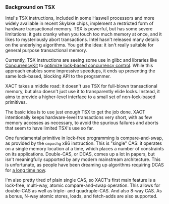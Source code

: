 ### Background on TSX

Intel's TSX instructions, included in some Haswell processors and more widely available in recent Skylake chips, implement a restricted form of hardware transactional memory.  TSX is powerful, but has some severe limitations: it gets cranky when you touch too much memory at once, and it likes to mysteriously abort transactions.  Intel hasn't released many details on the underlying algorithms.  You get the idea: it isn't really suitable for general purpose transactional memory.

Currently, TSX instructions are seeing some use in glibc and libraries like [ConcurrencyKit](http://concurrencykit.org/) to [optimize lock-based concurrency control](https://lwn.net/Articles/534758/).  While this approach enables some impressive speedups, it ends up presenting the same lock-based, blocking API to the programmer.

XACT takes a middle road: it doesn't use TSX for full-blown transactional memory, but also doesn't just use it to transparently elide locks.  Instead, it aims to provide a higher-level interface to a small set of non-lock-based primitives.

The basic idea is to use just enough TSX to get the job done.  XACT intentionally keeps hardware-level transactions very short, with as few memory accesses as necessary, to avoid the spurious failures and aborts that seem to have limited TSX's use so far.

One fundamental primitive in lock-free programming is compare-and-swap, as provided by the `cmpxchg` x86 instruction.  This is "single" CAS: it operates on a single memory location at a time, which places a number of constraints on its applications.  Double-CAS, or DCAS, comes up a lot in papers, but isn't meaningfully supported by any modern mainstream architecture.  This is unfortunate, as people have been dreaming up algorithms requiring DCAS for [a long time now](http://i.stanford.edu/pub/cstr/reports/cs/tr/99/1624/CS-TR-99-1624.pdf).

I'm also pretty tired of plain single CAS, so XACT's first main feature is a lock-free, multi-way, atomic compare-and-swap operation.  This allows for double-CAS as well as triple- and quadruple-CAS.  And also 8-way CAS.  As a bonus, N-way atomic stores, loads, and fetch-adds are also supported.

